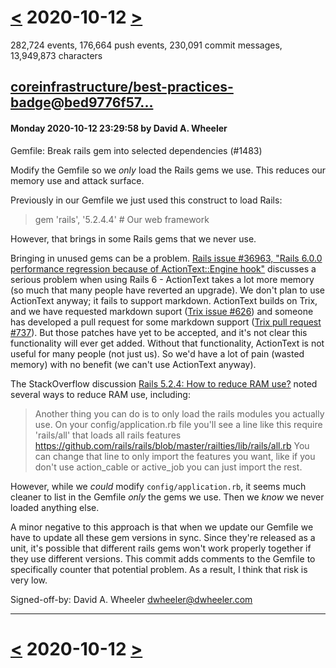 # [<](2020-10-11.md) 2020-10-12 [>](2020-10-13.md)

282,724 events, 176,664 push events, 230,091 commit messages, 13,949,873 characters


## [coreinfrastructure/best-practices-badge](https://github.com/coreinfrastructure/best-practices-badge)@[bed9776f57...](https://github.com/coreinfrastructure/best-practices-badge/commit/bed9776f57809984f4fd782d0c037ac29891c9ce)
#### Monday 2020-10-12 23:29:58 by David A. Wheeler

Gemfile: Break rails gem into selected dependencies (#1483)

Modify the Gemfile so we *only* load the Rails gems we use.
This reduces our memory use and attack surface.

Previously in our Gemfile we just used this construct to load Rails:

> gem 'rails', '5.2.4.4' # Our web framework

However, that brings in some Rails gems that we never use.

Bringing in unused gems can be a problem.
[Rails issue #36963, "Rails 6.0.0 performance regression because of ActionText::Engine hook"](https://github.com/rails/rails/issues/36963)
discusses a serious problem when using Rails 6 - ActionText
takes a lot more memory (so much that many people have reverted
an upgrade). We don't plan to use ActionText anyway;
it fails to support markdown.
ActionText builds on Trix, and we have requested markdown suport
([Trix issue #626](https://github.com/basecamp/trix/issues/626))
and someone has developed a pull request for some markdown support
([Trix pull request #737](https://github.com/basecamp/trix/pull/737)).
But those patches have yet to be accepted, and it's not clear this
functionality will ever get added. Without that functionality,
ActionText is not useful for many people (not just us).
So we'd have a lot of pain (wasted memory) with no benefit (we can't
use ActionText anyway).

The StackOverflow discussion
[Rails 5.2.4: How to reduce RAM use?](https://stackoverflow.com/questions/59340237/rails-5-2-4-how-to-reduce-ram-use)
noted several ways to reduce RAM use, including:

> Another thing you can do is to only load the rails modules you
> actually use. On your config/application.rb file you'll see a
> line like this require 'rails/all' that loads all rails features
> https://github.com/rails/rails/blob/master/railties/lib/rails/all.rb
> You can change that line to only import the features you want, like if
> you don't use action_cable or active_job you can just import the rest.

However, while we *could* modify `config/application.rb`, it seems
much cleaner to list in the Gemfile *only* the gems we use.
Then we *know* we never loaded anything else.

A minor negative to this approach is that when we update our Gemfile we
have to update all these gem versions in sync. Since they're released
as a unit, it's possible that different rails gems won't work properly
together if they use different versions. This commit adds
comments to the Gemfile to specifically counter that potential problem.
As a result, I think that risk is very low.

Signed-off-by: David A. Wheeler <dwheeler@dwheeler.com>

---

# [<](2020-10-11.md) 2020-10-12 [>](2020-10-13.md)


